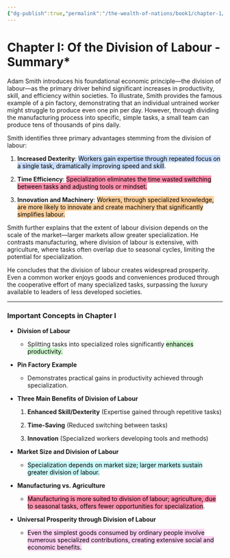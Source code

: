 ```yaml
---
{"dg-publish":true,"permalink":"/the-wealth-of-nations/book1/chapter-1/"}
---
```



# Chapter I: Of the Division of Labour - Summary*
  

Adam Smith introduces his foundational economic principle—the division of labour—as the primary driver behind significant increases in productivity, skill, and efficiency within societies. To illustrate, Smith provides the famous example of a pin factory, demonstrating that an individual untrained worker might struggle to produce even one pin per day. However, through dividing the manufacturing process into specific, simple tasks, a small team can produce tens of thousands of pins daily.

  

Smith identifies three primary advantages stemming from the division of labour:

1. **Increased Dexterity**: <mark style="background: #ADCCFFA6;">Workers gain expertise through repeated focus on a single task, dramatically improving speed and skill</mark>.
    
2. **Time Efficiency**: <mark style="background: #FF5582A6;">Specialization eliminates the time wasted switching between tasks and adjusting tools or mindset.</mark>
    
3. **Innovation and Machinery**: <mark style="background: #FFB86CA6;">Workers, through specialized knowledge, are more likely to innovate and create machinery that significantly simplifies labour.</mark>
    

  

Smith further explains that the extent of labour division depends on the scale of the market—larger markets allow greater specialization. He contrasts manufacturing, where division of labour is extensive, with agriculture, where tasks often overlap due to seasonal cycles, limiting the potential for specialization.

  

He concludes that the division of labour creates widespread prosperity. Even a common worker enjoys goods and conveniences produced through the cooperative effort of many specialized tasks, surpassing the luxury available to leaders of less developed societies.

---

### **Important Concepts in Chapter I**

- **Division of Labour**
    
    - Splitting tasks into specialized roles significantly <mark style="background: #BBFABBA6;">enhances productivity.</mark>
        
    
- **Pin Factory Example**
    
    - Demonstrates practical gains in productivity achieved through specialization.
        
    
- **Three Main Benefits of Division of Labour**
    
    1. **Enhanced Skill/Dexterity** (Expertise gained through repetitive tasks)
        
    2. **Time-Saving** (Reduced switching between tasks)
        
    3. **Innovation** (Specialized workers developing tools and methods)
        
    
- **Market Size and Division of Labour**
    
    - <mark style="background: #ABF7F7A6;">Specialization depends on market size; larger markets sustain greater division of labour.</mark>
        
    
- **Manufacturing vs. Agriculture**
    
    - <mark style="background: #FF5582A6;">Manufacturing is more suited to division of labour; agriculture, due to seasonal tasks, offers fewer opportunities for specialization</mark>.
        
    
- **Universal Prosperity through Division of Labour**
    
    - <mark style="background: #FFB8EBA6;">Even the simplest goods consumed by ordinary people involve numerous specialized contributions, creating extensive social and economic benefits.</mark>